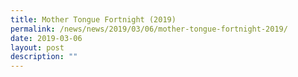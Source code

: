 ```yaml
---
title: Mother Tongue Fortnight (2019)
permalink: /news/news/2019/03/06/mother-tongue-fortnight-2019/
date: 2019-03-06
layout: post
description: ""
---
```

